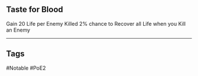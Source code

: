 ## Taste for Blood
Gain 20 Life per Enemy Killed
2% chance to Recover all Life when you Kill an Enemy

---
## Tags
#Notable
#PoE2
